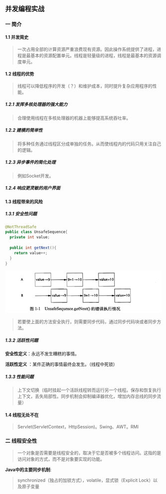 ## 并发编程实战

### 一 简介

#### 1.1 并发简史

> 一次占用全部的计算资源严重浪费现有资源。因此操作系统提供了进程，进程是最基本的资源配置单元。线程是轻量级的进程，线程是最基本的资源调度单元。

#### 1.2 线程的优势

> 线程可以降低程序的开发（？）和维护成本，同时提升复杂应用程序的性能。

##### 1.2.1 发挥多核处理器的强大能力

> 合理使用线程在多核处理器的机器上能够提高系统吞吐率。

##### 1.2.2 建模的简单性

> 将多种任务通过线程区分成单独的任务。从而使线程内的代码只用关注自己的逻辑。

##### 1.2.3 异步事件的简化处理

> 例如Socket开发。

##### 1.2.4 响应更灵敏的用户界面

#### 1.3 线程带来的风险

##### 1.3.1 安全性问题

```java
@NotThreadSafe
public class UnsafeSequence{
  private int value;
  
  public int getNext(){
    return value++;
  }
}
```

![1.1](./images/concurrent/1.1.jpg)

> 若要使上面的方法安全执行，则需要同步代码，通过同步代码块或者同步方法。

##### 1.3.2 活跃性问题

**安全性定义**：永远不发生糟糕的事情。

**活跃性定义** ：某件正确的事情最终会发生。（线程中死锁）

##### 1.3.3 性能问题

> 上下文切换（临时挂起一个活跃线程转而运行另一个线程。保存和恢复执行上下文，丢失局部性。同步机制会抑制编译器优化，增加内存总线的同步流量）

#### 1.4 线程无处不在

> Servlet(ServletContext，HttpSession)。Swing、AWT。RMI

### 二 线程安全性

> 一个对象是否需要是线程安全的，取决于它是否被多个线程访问。这指的是访问对象的方式，而不是对象要实现的功能。

**Java中的主要同步机制**:

> synchronized（独占的加锁方式），volatile，显式锁（Explicit Lock）以及原子变量
